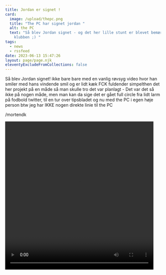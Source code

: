 ```yaml
---
title: Jordan er signet !
card:
  image: /upload/thepc.png
  title: "The PC har signet jordan "
  alt: the PC
  text: "Så blev Jordan signet - og det her lille stunt er blevet bemærket af
    klubben ;) "
tags:
  - news
  - rssfeed
date: 2023-06-13 15:47:26
layout: page/page.njk
eleventyExcludeFromCollections: false
---
```

Så blev Jordan signet! ikke bare bare med en vanlig røvsyg video hvor han smiler med hans vindende smil og er lidt kæk
FCK fuldender simpelthen det her projekt på en måde så man skulle tro det var planlagt - Det var det så ikke på nogen måde, men man kan da sige det er gået full circle fra lidt larm på fodbold twitter, til en tur over tipsbladet og nu med the PC i egen høje person btw jeg har IKKE  nogen direkte linie til the PC

/mortendk


<video width="480" height="480" controls class="w-full">
  <source src="/video/presentation.mp4" type="video/mp4">
</video>
